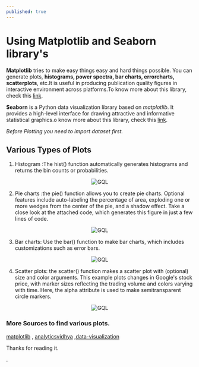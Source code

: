 ```yaml
---
published: true
---
```

# Using Matplotlib and Seaborn library's

**Matplotlib** tries to make easy things easy and hard things possible. You can generate plots, **histograms, power spectra, bar charts, errorcharts, scatterplots**, etc.It is useful in producing publication quality figures in interactive environment across platforms.To know more about this library, check this <a href="https://matplotlib.org">link</a>.

**Seaborn** is a Python data visualization library based on *matplotlib*. It provides a high-level interface for drawing attractive and informative statistical graphics.o know more about this library, check this <a href="http://seaborn.pydata.org">link</a>.

*Before Plotting you need to import dataset first.*

## Various Types of Plots

   1. Histogram :The hist() function automatically generates histograms and returns the bin counts or probabilities.
<center>
<img src="{{site.baseurl}}/assets/images/Histogram.png" alt="GQL">
<sub></sub>
</center>

   2. Pie charts :the pie() function allows you to create pie charts. Optional features include auto-labeling the percentage of area, exploding one or more wedges from the center of the pie, and a shadow effect. Take a close look at the attached code, which generates this figure in just a few lines of code.
 <center>
<img src="{{site.baseurl}}/assets/images/Bar .png" alt="GQL">
<sub></sub>
</center>
 
   3. Bar charts: Use the bar() function to make bar charts, which includes customizations such as error bars.
<center>
<img src="{{site.baseurl}}/assets/images/pie.png" alt="GQL">
<sub></sub>
</center>

   4. Scatter plots: the scatter() function makes a scatter plot with (optional) size and color arguments. This example plots changes in Google's stock price, with marker sizes reflecting the trading volume and colors varying with time. Here, the alpha attribute is used to make semitransparent circle markers.
<center>
<img src="{{site.baseurl}}/assets/images/scatter.png" alt="GQL">
<sub></sub>
</center>

### More Sources to find various plots.

<a href="https://matplotlib.org">matplotlib</a> , <a href="https://www.analyticsvidhya.com/blog/2015/05/data-visualization-resource">analyticsvidhya</a> ,<a href="https://www.analyticsvidhya.com/blog/2015/05/data-visualization-python/">data-visualization</a> 

Thanks for reading it.

 
 


.
